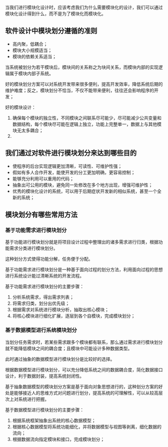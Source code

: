 当我们进行模块化设计时，应该考虑我们为什么需要模块化的设计，我们可以通过模块化设计得到什么，而不是为了模块化而模块化。
## 软件设计中模块划分遵循的准则

* 高内聚，低耦合；
* 模块大小规模适当；
* 模块的依赖关系适当；

当系统被划分为若干模块后，模块间的关系称之为块间关系，而模块内部的实现逻辑属于模块内部子系统。

好的模块划分方案可以对系统开发带来很多便利，提高开发效率，降低系统后期的维护难度；反之，模块划分不恰当，不仅不能带来便利，往往还会影响程序的开发；

好的模块设计：

1. 确保每个模块的独立性，不同模块之间联系尽可能少，尽可能减少公共变量和数据结构，每个模块尽可能在逻辑上独立，功能上完整单一，数据上与其他模块无太多耦合；
2. 

## 我们通过对软件进行模块划分来达到哪些目的

* 使程序的后台实现逻辑更加清晰，可读性、可维护性强；
* 假如有多人合作开发，能使开发的分工更加明确，更容易控制；
* 能够充分利用可以重用的代码；
* 抽象出可公用的模块，避免同一处修改在多个地方出现，增强可维护性；
* 优秀的模块化设计的系统，可以用于后期症状开发新的相似系统，甚至一个全新的系统；

## 模块划分有哪些常用方法

### 基于功能需求进行模块划分

基于功能进行模块划分就是将项目设计过程中整理出的诸多需求进行归类，根据功能需求分类进行模块划分。

这种划分方式使得功能分解，任务便于分配。

基于功能需求进行模块划分是一种基于面向过程的划分方法，利用面向过程的思想进行系统设计能过清晰系统的开发流程。

基于功能需求进行模块划分的主要步骤：

1. 分析系统需求，得出需求列表；
2. 将需求归类，划分出优先级；
3. 根据需求对系统进行模块分析，抽取出核心模块；
4. 将核心模块进行细化扩展，逐层到各个自模块，完成模块划分；

### 基于数据模型进行系统模块划分

当划分任务需求时，若某些需求跟多个模块都有联系，那么通过需求进行模块划分就不能降低模块之间的耦合度；且模块中可能设计多种数据类型。

此时通过抽象的数据模型进行模块划分是比较好的选择。

根据数据模型进行模块划分，可以充分降低系统之间的数据耦合度，简化数据接口设计，利于数据封装，提高系统封闭性。

基于抽象数据模型的模块划分方案是基于面向对象思想进行的，这种划分方案的好处是能够接近人的思维方式对问题进行划分，提高系统的可理解性，可以从较高层次上对系统进行把握。

基于数据模型进行模块划分的主要步骤：

1. 根据系统框架抽象出系统的核心数据模型；
2. 根据核心数据模型将系统功能细化，并将数据模型与视图等剥离，细化数据的流向；
3. 根据数据流向指定模块和接口，完成模块划分；



